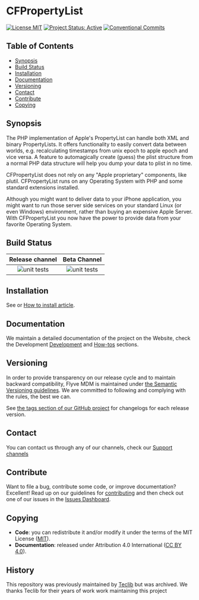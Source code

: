 # CFPropertyList

[![License MIT](https://img.shields.io/badge/License-MIT-blue.svg)](./LICENSE.md)
[![Project Status: Active](http://www.repostatus.org/badges/latest/active.svg)](http://www.repostatus.org/#active)
[![Conventional Commits](https://img.shields.io/badge/Conventional%20Commits-1.0.0-yellow.svg)](https://conventionalcommits.org)

## Table of Contents

* [Synopsis](#synopsis)
* [Build Status](#build-status)
* [Installation](#installation)
* [Documentation](#documentation)
* [Versioning](#versioning)
* [Contact](#contact)
* [Contribute](#contribute)
* [Copying](#copying)

## Synopsis

The PHP implementation of Apple's PropertyList can handle both XML and binary PropertyLists. It offers functionality to easily convert data between worlds, e.g. recalculating timestamps from unix epoch to apple epoch and vice versa. A feature to automagically create (guess) the plist structure from a normal PHP data structure will help you dump your data to plist in no time.

CFPropertyList does not rely on any "Apple proprietary" components, like plutil. CFPropertyList runs on any Operating System with PHP and some standard extensions installed.

Although you might want to deliver data to your iPhone application, you might want to run those server side services on your standard Linux (or even Windows) environment, rather than buying an expensive Apple Server. With CFPropertyList you now have the power to provide data from your favorite Operating System.

## Build Status

|**Release channel**|Beta Channel|
|:---:|:---:|
|![unit tests](https://github.com/moodlehq/CFPropertyList/actions/workflows/run_tests.yml/badge.svg?branch=master)|![unit tests](https://github.com/moodlehq/CFPropertyList/actions/workflows/run_tests.yml/badge.svg?branch=develop)|

## Installation

See or [How to install article](https://moodlehq.github.io/CFPropertyList/howtos/installation).

## Documentation

We maintain a detailed documentation of the project on the Website, check the Development [Development](https://moodlehq.github.io/CFPropertyList/) and [How-tos](https://moodlehq.github.io/CFPropertyList/howtos) sections.

## Versioning

In order to provide transparency on our release cycle and to maintain backward compatibility, Flyve MDM is maintained under [the Semantic Versioning guidelines](http://semver.org/). We are committed to following and complying with the rules, the best we can.

See [the tags section of our GitHub project](https://github.com/moodlehq/CFPropertyList/tags) for changelogs for each release version.

## Contact

You can contact us through any of our channels, check our [Support channels](https://moodledev.io/general/channels)

## Contribute

Want to file a bug, contribute some code, or improve documentation? Excellent! Read up on our
guidelines for [contributing](./CONTRIBUTING.md) and then check out one of our issues in the [Issues Dashboard](https://github.com/moodlehq/CFPropertyList/issues).

## Copying

* **Code**: you can redistribute it and/or modify
    it under the terms of the MIT License ([MIT](https://opensource.org/licenses/MIT)).
* **Documentation**: released under Attribution 4.0 International ([CC BY 4.0](https://creativecommons.org/licenses/by/4.0/)).

## History

This repository was previously maintained by [Teclib](https://github.com/TECLIB/CFPropertyList/) but was archived. We thanks Teclib for their years of work work maintaining this project
